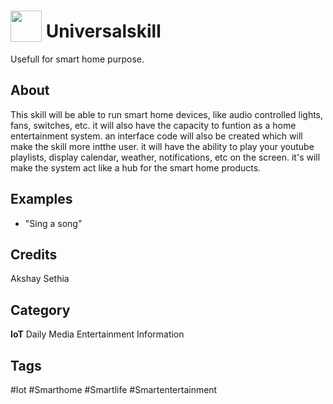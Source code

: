 # <img src="https://raw.githack.com/FortAwesome/Font-Awesome/master/svgs/solid/satellite.svg" card_color="#22A7F0" width="50" height="50" style="vertical-align:bottom"/> Universalskill
Usefull for smart home purpose.

## About
This skill will be able to run smart home devices, like audio controlled lights, fans, switches, etc. it will also have the capacity to funtion as a home entertainment system. an interface code will also be created which will make the skill more intthe user. it will have the ability to play your youtube playlists, display calendar, weather, notifications, etc on the screen. it's will make the system act like a hub for the smart home products.

## Examples
* "Sing a song"

## Credits
Akshay Sethia

## Category
**IoT**
Daily
Media
Entertainment
Information

## Tags
#Iot
#Smarthome
#Smartlife
#Smartentertainment

